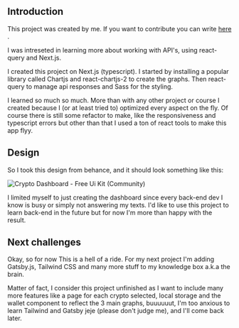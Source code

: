 ## Introduction

This project was created by me. If you want to contribute you can write <a href="mailto:aranaramon1@gmail.com?subject=Crypto%20app">here </a>. 

I was intreseted in learning more about working with API's, using react-query and Next.js.

I created this project on Next.js (typescript). I started by installing a popular library called Chartjs and react-chartjs-2 to create the graphs. Then react-query to manage api responses and Sass for the styling.

I learned so much so much. More than with any other project or course I created because I (or at least tried to) optimized every aspect on the fly. Of course there is still some refactor to make, like the responsiveness and typescript errors but other than that I used a ton of react tools to make this app flyy.

## Design

So I took this design from behance, and it should look something like this:

![Crypto Dashboard - Free Ui Kit (Community)](https://user-images.githubusercontent.com/101018458/225750073-6d8f9f91-c0ad-40e7-b4ee-88b10f66f715.png)

I limited myself to just creating the dashboard since every back-end dev I know is busy or simply not answering my texts. I'd like to use this project to learn back-end in the future but for now I'm more than happy with the result.

## Next challenges

Okay, so for now This is a hell of a ride. For my next project I'm adding Gatsby.js, Tailwind CSS and many more stuff to my knowledge box a.k.a the brain.

Matter of fact, I consider this project unfinished as I want to include many more features like a page for each crypto selected, local storage and the wallet component to reflect the 3 main graphs, buuuuuut, I'm too anxious to learn Tailwind and Gatsby jeje (please don't judge me), and I'll come back later.

